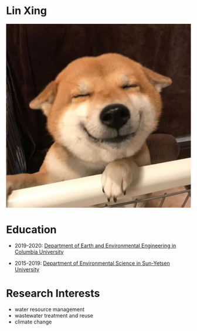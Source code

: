 # Lin Xing

![image](cute_dog.jpg)

# Education

- 2019-2020: [Department of Earth and Environmental Engineering in Columbia University](https://eee.columbia.edu/)

- 2015-2019: [Department of Environmental Science in Sun-Yetsen University](http://sese.sysu.edu.cn/page/25)

# Research Interests

- water resource management
- wastewater treatment and reuse
- climate change